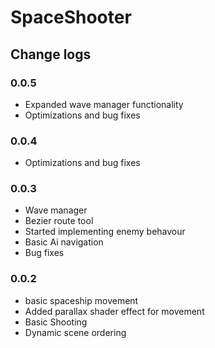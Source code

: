 # SpaceShooter

## Change logs

### 0.0.5
- Expanded wave manager functionality
- Optimizations and bug fixes

### 0.0.4
- Optimizations and bug fixes

### 0.0.3
- Wave manager
- Bezier route tool
- Started implementing enemy behavour
- Basic Ai navigation
- Bug fixes

### 0.0.2
- basic spaceship movement
- Added parallax shader effect for movement
- Basic Shooting
- Dynamic scene ordering
